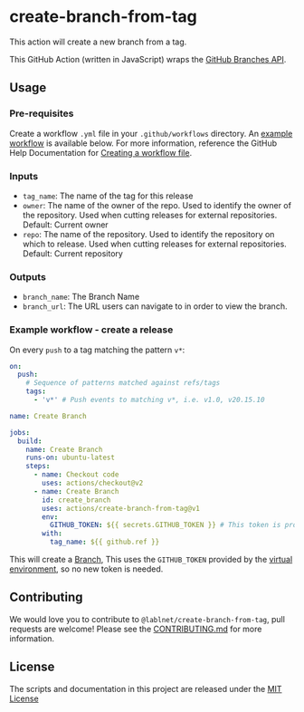 # create-branch-from-tag

This action will create a new branch from a tag.

This GitHub Action (written in JavaScript) wraps the [GitHub Branches API](https://docs.github.com/en/rest/branches/).

## Usage
### Pre-requisites
Create a workflow `.yml` file in your `.github/workflows` directory. An [example workflow](#example-workflow---create-a-release) is available below. For more information, reference the GitHub Help Documentation for [Creating a workflow file](https://help.github.com/en/articles/configuring-a-workflow#creating-a-workflow-file).

### Inputs
- `tag_name`: The name of the tag for this release
- `owner`: The name of the owner of the repo. Used to identify the owner of the repository.  Used when cutting releases for external repositories.  Default: Current owner
- `repo`: The name of the repository. Used to identify the repository on which to release.  Used when cutting releases for external repositories. Default: Current repository

### Outputs
- `branch_name`: The Branch Name
- `branch_url`: The URL users can navigate to in order to view the branch.

### Example workflow - create a release
On every `push` to a tag matching the pattern `v*`:

```yaml
on:
  push:
    # Sequence of patterns matched against refs/tags
    tags:
      - 'v*' # Push events to matching v*, i.e. v1.0, v20.15.10

name: Create Branch

jobs:
  build:
    name: Create Branch
    runs-on: ubuntu-latest
    steps:
      - name: Checkout code
        uses: actions/checkout@v2
      - name: Create Branch
        id: create_branch
        uses: actions/create-branch-from-tag@v1
        env:
          GITHUB_TOKEN: ${{ secrets.GITHUB_TOKEN }} # This token is provided by Actions, you do not need to create your own token
        with:
          tag_name: ${{ github.ref }}
```

This will create a [Branch](https://docs.github.com/en/pull-requests/collaborating-with-pull-requests/proposing-changes-to-your-work-with-pull-requests/creating-and-deleting-branches-within-your-repository#creating-a-branch), This uses the `GITHUB_TOKEN` provided by the [virtual environment](https://help.github.com/en/github/automating-your-workflow-with-github-actions/virtual-environments-for-github-actions#github_token-secret), so no new token is needed.

## Contributing
We would love you to contribute to `@lablnet/create-branch-from-tag`, pull requests are welcome! Please see the [CONTRIBUTING.md](CONTRIBUTING.md) for more information.

## License
The scripts and documentation in this project are released under the [MIT License](LICENSE)
